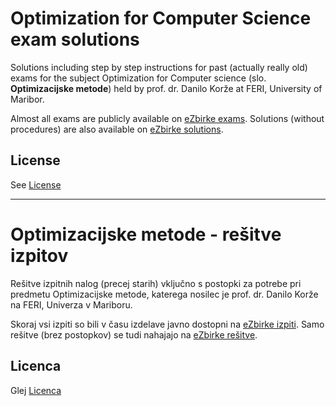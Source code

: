 # Optimization for Computer Science exam solutions

Solutions including step by step instructions for past (actually really old) exams for the subject Optimization for Computer science (slo. __Optimizacijske metode__) held by prof. dr. Danilo Korže at FERI, University of Maribor.

Almost all exams are publicly available on [eZbirke exams](https://lspo.feri.um.si/eZbirke/KORZE-Zbirka_izpitnih_nalog_iz_operacijskih_problemov.pdf). Solutions (without procedures) are also available on [eZbirke solutions](https://lspo.feri.um.si/eZbirke/rezultati_zbranih_nalog.pdf).

## License 

See [License](License.md)

---

# Optimizacijske metode - rešitve izpitov

Rešitve izpitnih nalog (precej starih) vključno s postopki za potrebe pri predmetu Optimizacijske metode, katerega nosilec je prof. dr. Danilo Korže na FERI, Univerza v Mariboru.

Skoraj vsi izpiti so bili v času izdelave javno dostopni na [eZbirke izpiti](https://lspo.feri.um.si/eZbirke/KORZE-Zbirka_izpitnih_nalog_iz_operacijskih_problemov.pdf). Samo rešitve (brez postopkov) se tudi nahajajo na [eZbirke rešitve](https://lspo.feri.um.si/eZbirke/rezultati_zbranih_nalog.pdf).

## Licenca 

Glej [Licenca](License.md)
